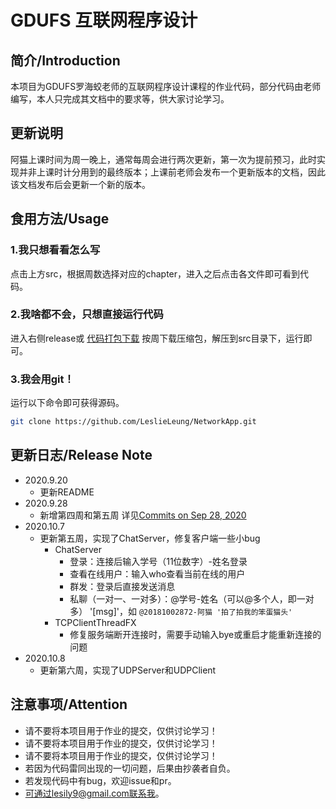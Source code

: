 # GDUFS 互联网程序设计

## 简介/Introduction
本项目为GDUFS罗海蛟老师的互联网程序设计课程的作业代码，部分代码由老师编写，本人只完成其文档中的要求等，供大家讨论学习。

## 更新说明
阿猫上课时间为周一晚上，通常每周会进行两次更新，第一次为提前预习，此时实现并非上课时计分用到的最终版本；上课前老师会发布一个更新版本的文档，因此该文档发布后会更新一个新的版本。

## 食用方法/Usage
### 1.我只想看看怎么写
点击上方src，根据周数选择对应的chapter，进入之后点击各文件即可看到代码。
### 2.我啥都不会，只想直接运行代码
进入右侧release或 [代码打包下载](https://github.com/LeslieLeung/NetworkApp/releases/tag/v1) 按周下载压缩包，解压到src目录下，运行即可。
### 3.我会用git！
运行以下命令即可获得源码。
```bash
git clone https://github.com/LeslieLeung/NetworkApp.git
```

## 更新日志/Release Note
- 2020.9.20
    - 更新README
- 2020.9.28
    - 新增第四周和第五周 详见[Commits on Sep 28, 2020](https://github.com/LeslieLeung/NetworkApp/commits/master)
- 2020.10.7
    - 更新第五周，实现了ChatServer，修复客户端一些小bug
        - ChatServer
            - 登录：连接后输入学号（11位数字）-姓名登录
            - 查看在线用户：输入who查看当前在线的用户
            - 群发：登录后直接发送消息
            - 私聊（一对一、一对多）：@学号-姓名（可以@多个人，即一对多） '[msg]'，如 `@20181002872-阿猫 '拍了拍我的笨蛋猫头' `
        - TCPClientThreadFX
            - 修复服务端断开连接时，需要手动输入bye或重启才能重新连接的问题
- 2020.10.8
    - 更新第六周，实现了UDPServer和UDPClient    

## 注意事项/Attention
- 请不要将本项目用于作业的提交，仅供讨论学习！
- 请不要将本项目用于作业的提交，仅供讨论学习！
- 请不要将本项目用于作业的提交，仅供讨论学习！
- 若因为代码雷同出现的一切问题，后果由抄袭者自负。
- 若发现代码中有bug，欢迎issue和pr。
- 可通过lesily9@gmail.com联系我。